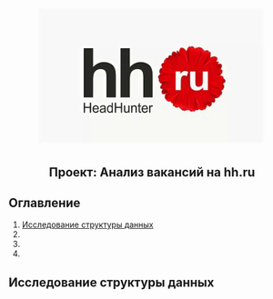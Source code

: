 # <center> <img src = https://raw.githubusercontent.com/AndreyRysistov/DatasetsForPandas/main/hh%20label.jpg alt="drawing" style="width:400px;">

## <center> Проект: Анализ вакансий на hh.ru

## Оглавление

1. [Исследование структуры данных](20Анализ%20вакансий%20из%20HeadHunter/README.md#исследование-структуры-данных)
2.
3.
4.








## Исследование структуры данных




